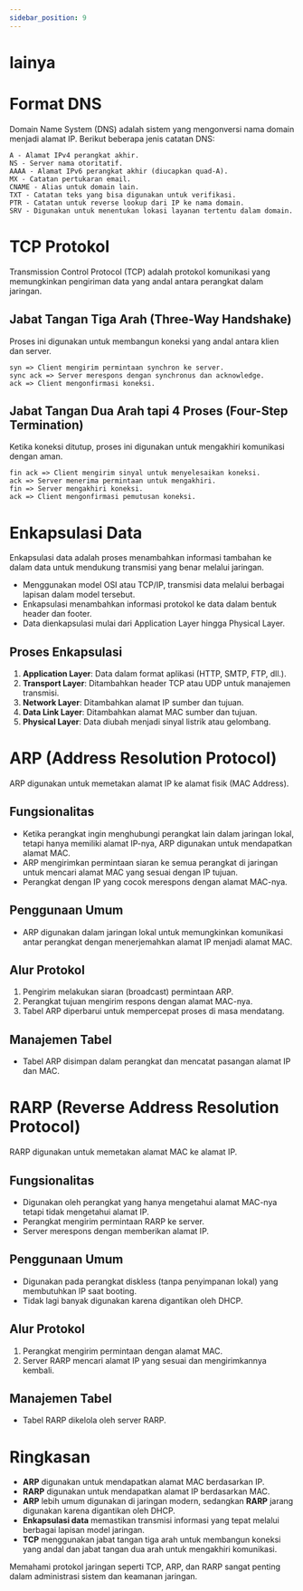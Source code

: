 ```yaml
---
sidebar_position: 9
---
```


# lainya

# Format DNS

Domain Name System (DNS) adalah sistem yang mengonversi nama domain menjadi alamat IP. Berikut beberapa jenis catatan DNS:

```
A - Alamat IPv4 perangkat akhir.
NS - Server nama otoritatif.
AAAA - Alamat IPv6 perangkat akhir (diucapkan quad-A).
MX - Catatan pertukaran email.
CNAME - Alias untuk domain lain.
TXT - Catatan teks yang bisa digunakan untuk verifikasi.
PTR - Catatan untuk reverse lookup dari IP ke nama domain.
SRV - Digunakan untuk menentukan lokasi layanan tertentu dalam domain.
```

# TCP Protokol

Transmission Control Protocol (TCP) adalah protokol komunikasi yang memungkinkan pengiriman data yang andal antara perangkat dalam jaringan.

## Jabat Tangan Tiga Arah (Three-Way Handshake)
Proses ini digunakan untuk membangun koneksi yang andal antara klien dan server.

```
syn => Client mengirim permintaan synchron ke server.
sync ack => Server merespons dengan synchronus dan acknowledge.
ack => Client mengonfirmasi koneksi.
```

## Jabat Tangan Dua Arah tapi 4 Proses (Four-Step Termination)
Ketika koneksi ditutup, proses ini digunakan untuk mengakhiri komunikasi dengan aman.

```
fin ack => Client mengirim sinyal untuk menyelesaikan koneksi.
ack => Server menerima permintaan untuk mengakhiri.
fin => Server mengakhiri koneksi.
ack => Client mengonfirmasi pemutusan koneksi.
```

# Enkapsulasi Data
Enkapsulasi data adalah proses menambahkan informasi tambahan ke dalam data untuk mendukung transmisi yang benar melalui jaringan.

- Menggunakan model OSI atau TCP/IP, transmisi data melalui berbagai lapisan dalam model tersebut.
- Enkapsulasi menambahkan informasi protokol ke data dalam bentuk header dan footer.
- Data dienkapsulasi mulai dari Application Layer hingga Physical Layer.

## Proses Enkapsulasi
1. **Application Layer**: Data dalam format aplikasi (HTTP, SMTP, FTP, dll.).
2. **Transport Layer**: Ditambahkan header TCP atau UDP untuk manajemen transmisi.
3. **Network Layer**: Ditambahkan alamat IP sumber dan tujuan.
4. **Data Link Layer**: Ditambahkan alamat MAC sumber dan tujuan.
5. **Physical Layer**: Data diubah menjadi sinyal listrik atau gelombang.

# ARP (Address Resolution Protocol)
ARP digunakan untuk memetakan alamat IP ke alamat fisik (MAC Address).

## Fungsionalitas
- Ketika perangkat ingin menghubungi perangkat lain dalam jaringan lokal, tetapi hanya memiliki alamat IP-nya, ARP digunakan untuk mendapatkan alamat MAC.
- ARP mengirimkan permintaan siaran ke semua perangkat di jaringan untuk mencari alamat MAC yang sesuai dengan IP tujuan.
- Perangkat dengan IP yang cocok merespons dengan alamat MAC-nya.

## Penggunaan Umum
- ARP digunakan dalam jaringan lokal untuk memungkinkan komunikasi antar perangkat dengan menerjemahkan alamat IP menjadi alamat MAC.

## Alur Protokol
1. Pengirim melakukan siaran (broadcast) permintaan ARP.
2. Perangkat tujuan mengirim respons dengan alamat MAC-nya.
3. Tabel ARP diperbarui untuk mempercepat proses di masa mendatang.

## Manajemen Tabel
- Tabel ARP disimpan dalam perangkat dan mencatat pasangan alamat IP dan MAC.

# RARP (Reverse Address Resolution Protocol)
RARP digunakan untuk memetakan alamat MAC ke alamat IP.

## Fungsionalitas
- Digunakan oleh perangkat yang hanya mengetahui alamat MAC-nya tetapi tidak mengetahui alamat IP.
- Perangkat mengirim permintaan RARP ke server.
- Server merespons dengan memberikan alamat IP.

## Penggunaan Umum
- Digunakan pada perangkat diskless (tanpa penyimpanan lokal) yang membutuhkan IP saat booting.
- Tidak lagi banyak digunakan karena digantikan oleh DHCP.

## Alur Protokol
1. Perangkat mengirim permintaan dengan alamat MAC.
2. Server RARP mencari alamat IP yang sesuai dan mengirimkannya kembali.

## Manajemen Tabel
- Tabel RARP dikelola oleh server RARP.

# Ringkasan
- **ARP** digunakan untuk mendapatkan alamat MAC berdasarkan IP.
- **RARP** digunakan untuk mendapatkan alamat IP berdasarkan MAC.
- **ARP** lebih umum digunakan di jaringan modern, sedangkan **RARP** jarang digunakan karena digantikan oleh DHCP.
- **Enkapsulasi data** memastikan transmisi informasi yang tepat melalui berbagai lapisan model jaringan.
- **TCP** menggunakan jabat tangan tiga arah untuk membangun koneksi yang andal dan jabat tangan dua arah untuk mengakhiri komunikasi.

Memahami protokol jaringan seperti TCP, ARP, dan RARP sangat penting dalam administrasi sistem dan keamanan jaringan.